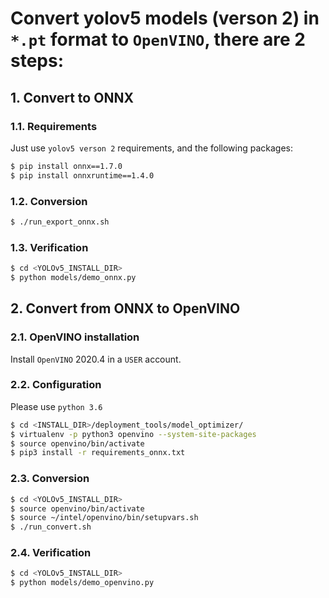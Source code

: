# Convert yolov5 models (verson 2) in `*.pt` format to `OpenVINO`, there are 2 steps:

## 1. Convert to ONNX

### 1.1. Requirements

Just use `yolov5 verson 2` requirements, and the following packages:

```bash
$ pip install onnx==1.7.0
$ pip install onnxruntime==1.4.0
```

### 1.2. Conversion

```bash
$ ./run_export_onnx.sh
```

### 1.3. Verification

```bash
$ cd <YOLOv5_INSTALL_DIR>
$ python models/demo_onnx.py
```

## 2. Convert from ONNX to OpenVINO

### 2.1. OpenVINO installation

Install `OpenVINO` 2020.4 in a `USER` account.

### 2.2. Configuration

Please use `python 3.6`

```bash
$ cd <INSTALL_DIR>/deployment_tools/model_optimizer/
$ virtualenv -p python3 openvino --system-site-packages
$ source openvino/bin/activate
$ pip3 install -r requirements_onnx.txt
```

### 2.3. Conversion

```bash
$ cd <YOLOv5_INSTALL_DIR>
$ source openvino/bin/activate
$ source ~/intel/openvino/bin/setupvars.sh
$ ./run_convert.sh
```

### 2.4. Verification

```bash
$ cd <YOLOv5_INSTALL_DIR>
$ python models/demo_openvino.py
```




